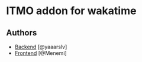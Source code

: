 # ITMO addon for wakatime

## Authors

- [Backend](https://github.com/yaaarslv/WakaTime) [@yaaarslv]
- [Frontend](https://github.com/Menemi/wakatime-addon) [@Menemi]